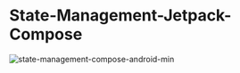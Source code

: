 # State-Management-Jetpack-Compose
![state-management-compose-android-min](https://user-images.githubusercontent.com/59316805/132375277-fb14d9b1-db3b-46d3-a1b5-e0670e2a23c1.jpg)
